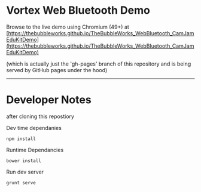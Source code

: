 # Vortex Web Bluetooth Demo

Browse to the live demo using Chromium (49+) at [https://thebubbleworks.github.io/TheBubbleWorks_WebBluetooth_CamJamEduKitDemo](https://thebubbleworks.github.io/TheBubbleWorks_WebBluetooth_CamJamEduKitDemo)


(which is actually just the 'gh-pages' branch of this repository and is being served by GitHub pages under the hood)


---

# Developer Notes

after cloning this repostiory

Dev time dependanies

```
npm install
```


Runtime Dependancies

```
bower install
```


Run dev server

```
grunt serve
```